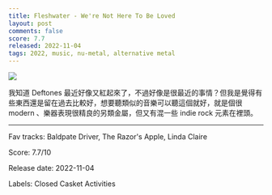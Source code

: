```yaml
---
title: Fleshwater - We're Not Here To Be Loved
layout: post
comments: false
score: 7.7
released: 2022-11-04
tags: 2022, music, nu-metal, alternative metal
---
```


![](https://i.discogs.com/1xlOa-JkFKGtrxGlm2W1XHKbjDVMOWj0icLjocSOfAE/rs:fit/g:sm/q:90/h:600/w:600/czM6Ly9kaXNjb2dz/LWRhdGFiYXNlLWlt/YWdlcy9SLTI1MTIz/MzAzLTE3MDY2MzU3/NDMtNjk2MS5qcGVn.jpeg)

我知道 Deftones 最近好像又紅起來了，不過好像是很最近的事情？但我是覺得有些東西還是留在過去比較好，想要聽類似的音樂可以聽這個就好，就是個很 modern 、樂器表現很精良的另類金屬，但又有混一些 indie rock 元素在裡頭。

---

Fav tracks: Baldpate Driver, The Razor's Apple, Linda Claire

Score: 7.7/10

Release date: 2022-11-04

Labels: Closed Casket Activities

